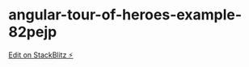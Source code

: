 # angular-tour-of-heroes-example-82pejp

[Edit on StackBlitz ⚡️](https://stackblitz.com/edit/angular-tour-of-heroes-example-82pejp)